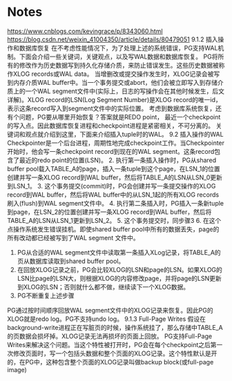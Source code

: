 # Notes
https://www.cnblogs.com/kevingrace/p/8343060.html
https://blog.csdn.net/weixin_41004350/article/details/80479051
9.1.2 插入操作和数据库恢复
在不考虑性能情况下，为了处理上述的系统错误，PG支持WAL机制。下面会介绍一些关键词，关键观点，以及写WAL数据和数据库恢复。
PG将所有的修改作为历史数据写到持久化存储介质，来防止错误发生。这些历史数据被称作XLOG records或WAL data。
当增删改或提交操作发生时，XLOG记录会被写到内存介质WAL buffer中。当一个事务提交或abort，他们会被立即写入到存储介质上的一个WAL segment文件中(实际上，日志的写操作会在其他时候发生，后文详解)。XLOG record的LSN(Log Segment Number)是XLOG record的唯一id，表示这条record写入到segment文件中的实际位置。
考虑到数据库系统恢复，还有个问题，PG要从哪里开始恢复？答案就是REDO point， 最近一个checkpoint的写入点。因此数据库恢复进程和checkpoint进程是紧密相关，不可分离的。
关键词和观点就介绍到这里，下面来介绍插入tuple时的WAL。
9.2 插入操作的WAL
Checkpointer是一个后台进程，周期性地完成checkpoint工作。当Checkpointer开始时，他会写一条checkpoint record到现在的WAL segment。这条record包含了最近的redo point的位置(LSN)。
2. 执行第一条插入操作时，PG从shared buffer pool载入TABLE_A的page，插入一条tuple到这个page，在LSN_1的位置创建并写一条XLOG record到WAL buffer，然后将TABLE_A的LSN从LSN_0更新到LSN_1。
3. 这个事务提交(commit)时，PG会创建并写一条提交操作的XLOG record到WAL buffer，然后将WAL buffer中的从LSN_1起的所有XLOG records刷入(flush)到WAL segment文件中。
4. 执行第二条插入时，PG插入一条新tuple到page，在LSN_2的位置创建并写一条XLOG record到WAL buffer，然后将TABLE_A的LSN从LSN_1更新到LSN_2。
5. 这个事务提交时，同步骤3
6. 在这个点操作系统发生错误挂机。即使shared buffer pool中所有的数据丢失，page的所有改动都已经被写到了WAL segment 文件中。
1. PG从合适的WAL segment文件中读取第一条插入XLog记录，将TABLE_A的页从数据库读取到shared buffer pool。
2. 在回放XLOG记录之前，PG会比较XLOG的LSN和page的LSN。如果XLOG的LSN比page的LSN大，则根据XLOG的内容修改page，并将page的LSN更新到XLOG的LSN；否则就什么都不做，继续读下一个XLOG数据。
3. PG不断重复上述步骤


PG通过按时间顺序回放WAL segment文件中的XLOG记录来恢复。因此PG的XLOG就是redo log。PG不支持undo log。
9.1.3 Full-Page Writes
假设在background-write进程正在写脏页的时候，操作系统挂了，那么存储中TABLE_A的页数据会损坏掉。XLOG记录无法再损坏的页面上回放。
PG支持Full-Page Writes来解决这个问题。当这个特性被打开时，PG会在每个checkpoint之后第一次修改页面时，写一个包括头数据和整个页面的XLOG记录。这个特性默认是开的，在PG中，这种包含整个页面的XLOG记录叫做backup block(或full-page image)
